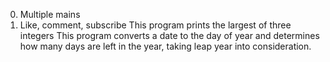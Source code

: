 0. Multiple mains
1. Like, comment, subscribe
This program prints the largest of three integers
This program converts a date to the day of year and determines how many days are left in the year, taking leap year into consideration.

